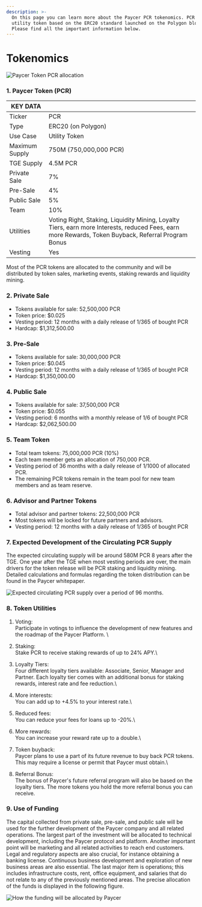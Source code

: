 ```yaml
---
description: >-
  On this page you can learn more about the Paycer PCR tokenomics. PCR is a
  utility token based on the ERC20 standard launched on the Polygon blockchain.
  Please find all the important information below.
---
```


# Tokenomics

![Paycer Token PCR allocation](../.gitbook/assets/Paycer\_Token\_Allocation.png)



### 1. Paycer Token (PCR)

| KEY DATA       |                                                                                                                                                     |
| -------------- | --------------------------------------------------------------------------------------------------------------------------------------------------- |
| Ticker         | PCR                                                                                                                                                 |
| Type           | ERC20 (on Polygon)                                                                                                                                  |
| Use Case       | Utility Token                                                                                                                                       |
| Maximum Supply | 750M (750,000,000 PCR)                                                                                                                              |
| TGE Supply     | 4.5M PCR                                                                                                                                            |
| Private Sale   | 7%                                                                                                                                                  |
| Pre-Sale       | 4%                                                                                                                                                  |
| Public Sale    | 5%                                                                                                                                                  |
| Team           | 10%                                                                                                                                                 |
| Utilities      | Voting Right, Staking, Liquidity Mining, Loyalty Tiers, earn more Interests, reduced Fees, earn more Rewards, Token Buyback, Referral Program Bonus |
| Vesting        | Yes                                                                                                                                                 |

Most of the PCR tokens are allocated to the community and will be distributed by token sales, marketing events, staking rewards and liquidity mining.

### 2. Private Sale

* Tokens available for sale: 52,500,000 PCR
* Token price: $0.025
* Vesting period: 12 months with a daily release of 1/365 of bought PCR
* Hardcap: $1,312,500.00

### 3. Pre-Sale

* Tokens available for sale: 30,000,000 PCR
* Token price: $0.045
* Vesting period: 12 months with a daily release of 1/365 of bought PCR
* Hardcap: $1,350,000.00

### 4. Public Sale

* Tokens available for sale: 37,500,000 PCR
* Token price: $0.055
* Vesting period: 6 months with a monthly release of 1/6 of bought PCR
* Hardcap: $2,062,500.00

### 5. Team Token

* Total team tokens: 75,000,000 PCR (10%)
* Each team member gets an allocation of 750,000 PCR.
* Vesting period of 36 months with a daily release of 1/1000 of allocated PCR.
* The remaining PCR tokens remain in the team pool for new team members and as team reserve.

### 6. Advisor and Partner Tokens

* Total advisor and partner tokens: 22,500,000 PCR
* Most tokens will be locked for future partners and advisors.&#x20;
* Vesting period: 12 months with a daily release of 1/365 of bought PCR

### 7. Expected Development of the Circulating PCR Supply

The expected circulating supply will be around 580M PCR 8 years after the TGE. One year after the TGE when most vesting periods are over, the main drivers for the token release will be PCR staking and liquidity mining. Detailed calculations and formulas regarding the token distribution can be found in the Paycer whitepaper.

![Expected circulating PCR supply over a period of 96 months.](../.gitbook/assets/Paycer\_token\_distribution.png)

### 8. Token Utilities

1. Voting:\
   Participate in votings to influence the development of new features and the roadmap of the Paycer Platform. \

2. Staking:\
   Stake PCR to receive staking rewards of up to 24% APY.\

3. Loyalty Tiers:\
   Four different loyalty tiers available: Associate, Senior, Manager and Partner. Each loyalty tier comes with an additional bonus for staking rewards, interest rate and fee reduction.\

4. More interests:\
   You can add up to +4.5% to your interest rate.\

5. Reduced fees:\
   You can reduce your fees for loans up to -20%.\

6. More rewards:\
   You can increase your reward rate up to a double.\

7. Token buyback:\
   Paycer plans to use a part of its future revenue to buy back PCR tokens. This may require a license or permit that Paycer must obtain.\

8. Referral Bonus:\
   The bonus of Paycer's future referral program will also be based on the loyalty tiers. The more tokens you hold the more referral bonus you can receive.

### 9. Use of Funding

The capital collected from private sale, pre-sale, and public sale will be used for the further development of the Paycer company and all related operations. The largest part of the investment will be allocated to technical development, including the Paycer protocol and platform. Another important point will be marketing and all related activities to reach end customers. Legal and regulatory aspects are also crucial, for instance obtaining a banking license. Continuous business development and exploration of new business areas are also essential. The last major item is operations; this includes infrastructure costs, rent, office equipment, and salaries that do not relate to any of the previously mentioned areas. The precise allocation of the funds is displayed in the following figure.

![How the funding will be allocated by Paycer](../.gitbook/assets/paycer\_funding\_allocation.png)


